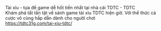 
Tài xỉu - tựa đề game dễ hốt tiền nhất tại nhà cái TDTC - TDTC	
Khám phá tất tần tật về sảnh game tài xỉu TDTC hiện giờ. Với thể thức cá cược vô cùng hấp dẫn dành cho người chơi	
https://tdtc31g.com/tai-xiu-tdtc/
